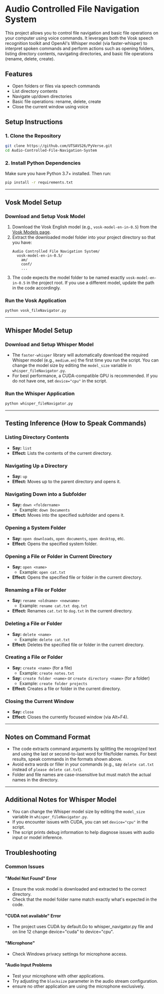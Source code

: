 # Audio Controlled File Navigation System

This project allows you to control file navigation and basic file operations on your computer using voice commands. It leverages both the Vosk speech recognition toolkit and OpenAI's Whisper model (via faster-whisper) to interpret spoken commands and perform actions such as opening folders, listing directory contents, navigating directories, and basic file operations (rename, delete, create).

## Features
- Open folders or files via speech commands
- List directory contents
- Navigate up/down directories
- Basic file operations: rename, delete, create
- Close the current window using voice

## Setup Instructions

### 1. Clone the Repository
```bash
git clone https://github.com/UTSAVS26/PyVerse.git
cd Audio-Controlled-File-Navigation-System
```

### 2. Install Python Dependencies
Make sure you have Python 3.7+ installed. Then run:
```bash
pip install -r requirements.txt
```

---

## Vosk Model Setup

### Download and Setup Vosk Model
1. Download the Vosk English model (e.g., `vosk-model-en-in-0.5`) from the [Vosk Models page](https://alphacephei.com/vosk/models).
2. Extract the downloaded model folder into your project directory so that you have:
   ```text
   Audio Controlled File Navigation System/
     vosk-model-en-in-0.5/
       am/
       conf/
       ...
   ```
3. The code expects the model folder to be named exactly `vosk-model-en-in-0.5` in the project root. If you use a different model, update the path in the code accordingly.

### Run the Vosk Application
```bash
python vosk_fileNavigator.py
```

---

## Whisper Model Setup

### Download and Setup Whisper Model
- The `faster-whisper` library will automatically download the required Whisper model (e.g., `medium.en`) the first time you run the script. You can change the model size by editing the `model_size` variable in `whisper_fileNavigator.py`.
- For best performance, a CUDA-compatible GPU is recommended. If you do not have one, set `device="cpu"` in the script.

### Run the Whisper Application
```bash
python whisper_fileNavigator.py
```

---

## Testing Inference (How to Speak Commands)

### Listing Directory Contents
- **Say:** `list`
- **Effect:** Lists the contents of the current directory.

### Navigating Up a Directory
- **Say:** `up`
- **Effect:** Moves up to the parent directory and opens it.

### Navigating Down into a Subfolder
- **Say:** `down <foldername>`
  - Example: `down Documents`
- **Effect:** Moves into the specified subfolder and opens it.

### Opening a System Folder
- **Say:** `open downloads`, `open documents`, `open desktop`, etc.
- **Effect:** Opens the specified system folder.

### Opening a File or Folder in Current Directory
- **Say:** `open <name>`
  - Example: `open cat.txt`
- **Effect:** Opens the specified file or folder in the current directory.

### Renaming a File or Folder
- **Say:** `rename <oldname> <newname>`
  - Example: `rename cat.txt dog.txt`
- **Effect:** Renames `cat.txt` to `dog.txt` in the current directory.

### Deleting a File or Folder
- **Say:** `delete <name>`
  - Example: `delete cat.txt`
- **Effect:** Deletes the specified file or folder in the current directory.

### Creating a File or Folder
- **Say:** `create <name>` (for a file)
  - Example: `create notes.txt`
- **Say:** `create folder <name>` or `create directory <name>` (for a folder)
  - Example: `create folder projects`
- **Effect:** Creates a file or folder in the current directory.

### Closing the Current Window
- **Say:** `close`
- **Effect:** Closes the currently focused window (via Alt+F4).

---

## Notes on Command Format
- The code extracts command arguments by splitting the recognized text and using the last or second-to-last word for file/folder names. For best results, speak commands in the formats shown above.
- Avoid extra words or filler in your commands (e.g., say `delete cat.txt` instead of `please delete cat.txt`).
- Folder and file names are case-insensitive but must match the actual names in the directory.

---

## Additional Notes for Whisper Model
- You can change the Whisper model size by editing the `model_size` variable in `whisper_fileNavigator.py`.
- If you encounter issues with CUDA, you can set `device="cpu"` in the script.
- The script prints debug information to help diagnose issues with audio input or model inference.


## Troubleshooting

### Common Issues

#### "Model Not Found" Error
- Ensure the vosk model is downloaded and extracted to the correct directory.
- Check that the model folder name match exactly what's expected in the code.

#### "CUDA not available" Error
- The project uses CUDA by default.Go to whisper_navigator.py file and on line 12 change device="cuda" to device="cpu".

#### "Microphone"
- Check Windows privacy settings for microphone access.

#### "Audio Input Problems
- Test your microphone with other applications.
- Try adjusting the `blocksize` parameter in the audio stream configuration.
- ensure no other application are using the microphone exclusively.